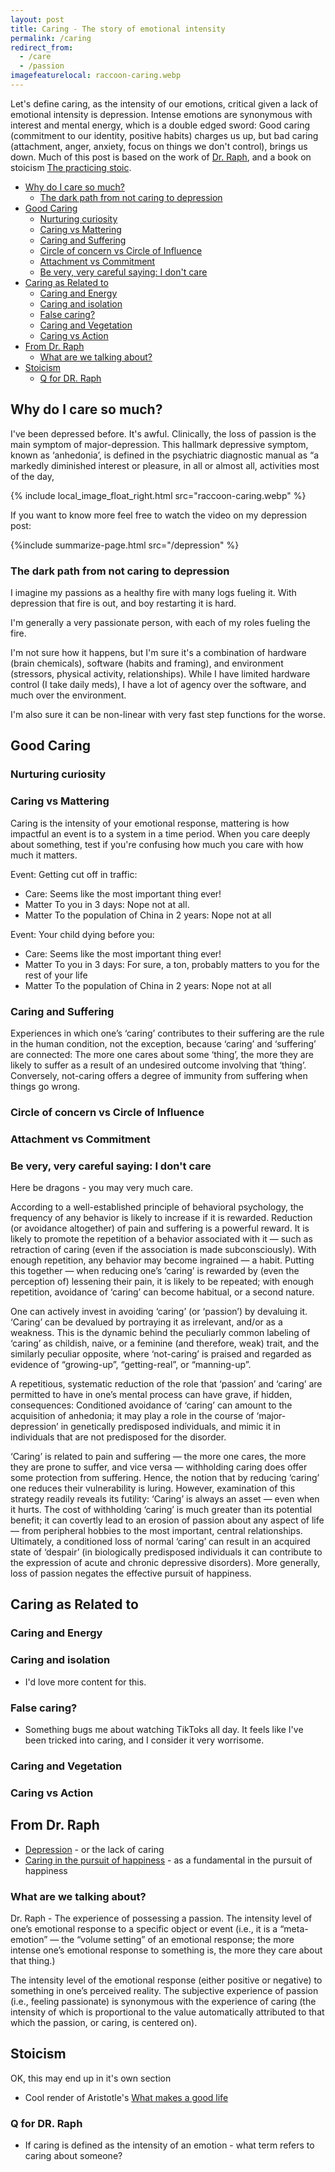```yaml
---
layout: post
title: Caring - The story of emotional intensity
permalink: /caring
redirect_from:
  - /care
  - /passion
imagefeaturelocal: raccoon-caring.webp
---
```


Let's define caring, as the intensity of our emotions, critical given a lack of emotional intensity is depression. Intense emotions are synonymous with interest and mental energy, which is a double edged sword: Good caring (commitment to our identity, positive habits) charges us up, but bad caring (attachment, anger, anxiety, focus on things we don't control), brings us down. Much of this post is based on the work of [Dr. Raph](https://whatilearnedsofar.com/), and a book on stoicism [The practicing stoic](https://www.amazon.com/dp/B0954XFJ4R).

<!-- prettier-ignore-start -->
<!-- vim-markdown-toc-start -->

- [Why do I care so much?](#why-do-i-care-so-much)
    - [The dark path from not caring to depression](#the-dark-path-from-not-caring-to-depression)
- [Good Caring](#good-caring)
    - [Nurturing curiosity](#nurturing-curiosity)
    - [Caring vs Mattering](#caring-vs-mattering)
    - [Caring and Suffering](#caring-and-suffering)
    - [Circle of concern vs Circle of Influence](#circle-of-concern-vs-circle-of-influence)
    - [Attachment vs Commitment](#attachment-vs-commitment)
    - [Be very, very careful saying: I don't care](#be-very-very-careful-saying-i-dont-care)
- [Caring as Related to](#caring-as-related-to)
    - [Caring and Energy](#caring-and-energy)
    - [Caring and isolation](#caring-and-isolation)
    - [False caring?](#false-caring)
    - [Caring and Vegetation](#caring-and-vegetation)
    - [Caring vs Action](#caring-vs-action)
- [From Dr. Raph](#from-dr-raph)
    - [What are we talking about?](#what-are-we-talking-about)
- [Stoicism](#stoicism)
    - [Q for DR. Raph](#q-for-dr-raph)

<!-- vim-markdown-toc -->
<!-- prettier-ignore-end -->

## Why do I care so much?

I've been depressed before. It's awful. Clinically, the loss of passion is the main symptom of major-depression. This hallmark depressive symptom, known as ‘anhedonia’, is defined in the psychiatric diagnostic manual as “a markedly diminished interest or pleasure, in all or almost all, activities most of the day,

{% include local_image_float_right.html src="raccoon-caring.webp" %}

If you want to know more feel free to watch the video on my depression post:

{%include summarize-page.html src="/depression" %}

### The dark path from not caring to depression

I imagine my passions as a healthy fire with many logs fueling it. With depression that fire is out, and boy restarting it is hard.

I'm generally a very passionate person, with each of my roles fueling the fire.

I'm not sure how it happens, but I'm sure it's a combination of hardware (brain chemicals), software (habits and framing), and environment (stressors, physical activity, relationships). While I have limited hardware control (I take daily meds), I have a lot of agency over the software, and much over the environment.

I'm also sure it can be non-linear with very fast step functions for the worse.

## Good Caring

### Nurturing curiosity

### Caring vs Mattering

Caring is the intensity of your emotional response, mattering is how impactful an event is to a system in a time period. When you care deeply about something, test if you're confusing how much you care with how much it matters.

Event: Getting cut off in traffic:

- Care: Seems like the most important thing ever!
- Matter To you in 3 days: Nope not at all.
- Matter To the population of China in 2 years: Nope not at all

Event: Your child dying before you:

- Care: Seems like the most important thing ever!
- Matter To you in 3 days: For sure, a ton, probably matters to you for the rest of your life
- Matter To the population of China in 2 years: Nope not at all

### Caring and Suffering

Experiences in which one’s ‘caring’ contributes to their suffering are the rule in the human condition, not the exception, because ‘caring’ and ‘suffering’ are connected: The more one cares about some ‘thing’, the more they are likely to suffer as a result of an undesired outcome involving that ‘thing’. Conversely, not-caring offers a degree of immunity from suffering when things go wrong.

### Circle of concern vs Circle of Influence

### Attachment vs Commitment

### Be very, very careful saying: I don't care

Here be dragons - you may very much care.

According to a well-established principle of behavioral psychology, the frequency of any behavior is likely to increase if it is rewarded. Reduction (or avoidance altogether) of pain and suffering is a powerful reward. It is likely to promote the repetition of a behavior associated with it — such as retraction of caring (even if the association is made subconsciously). With enough repetition, any behavior may become ingrained — a habit. Putting this together — when reducing one’s ‘caring’ is rewarded by (even the perception of) lessening their pain, it is likely to be repeated; with enough repetition, avoidance of ‘caring’ can become habitual, or a second nature.

One can actively invest in avoiding ‘caring’ (or ‘passion’) by devaluing it. ‘Caring’ can be devalued by portraying it as irrelevant, and/or as a weakness. This is the dynamic behind the peculiarly common labeling of ‘caring’ as childish, naive, or a feminine (and therefore, weak) trait, and the similarly peculiar opposite, where ‘not-caring’ is praised and regarded as evidence of “growing-up”, “getting-real”, or “manning-up”.

A repetitious, systematic reduction of the role that ‘passion’ and ‘caring’ are permitted to have in one’s mental process can have grave, if hidden, consequences: Conditioned avoidance of ‘caring’ can amount to the acquisition of anhedonia; it may play a role in the course of ‘major-depression’ in genetically predisposed individuals, and mimic it in individuals that are not predisposed for the disorder.

‘Caring’ is related to pain and suffering — the more one cares, the more they are prone to suffer, and vice versa — withholding caring does offer some protection from suffering. Hence, the notion that by reducing ‘caring’ one reduces their vulnerability is luring. However, examination of this strategy readily reveals its futility: ‘Caring’ is always an asset — even when it hurts. The cost of withholding ‘caring’ is much greater than its potential benefit; it can covertly lead to an erosion of passion about any aspect of life — from peripheral hobbies to the most important, central relationships. Ultimately, a conditioned loss of normal ‘caring’ can result in an acquired state of ‘despair’ (in biologically predisposed individuals it can contribute to the expression of acute and chronic depressive disorders). More generally, loss of passion negates the effective pursuit of happiness.

## Caring as Related to

### Caring and Energy

### Caring and isolation

- I'd love more content for this.

### False caring?

- Something bugs me about watching TikToks all day. It feels like I've been tricked into caring, and I consider it very worrisome.

### Caring and Vegetation

### Caring vs Action

## From Dr. Raph

- [Depression](https://whatilearnedsofar.com/theory/depression/) - or the lack of caring
- [Caring in the pursuit of happiness](https://whatilearnedsofar.com/theory/happiness/) - as a fundamental in the pursuit of happiness

### What are we talking about?

Dr. Raph - The experience of possessing a passion. The intensity level of one’s emotional response to a specific object or event (i.e., it is a “meta-emotion” — the “volume setting” of an emotional response; the more intense one’s emotional response to something is, the more they care about that thing.)

The intensity level of the emotional response (either positive or negative) to something in one’s perceived reality. The subjective experience of passion (i.e., feeling passionate) is synonymous with the experience of caring (the intensity of which is proportional to the value automatically attributed to that which the passion, or caring, is centered on).

## Stoicism

OK, this may end up in it's own section

- Cool render of Aristotle's [What makes a good life](https://ralphammer.com/aristotle-how-to-live-a-good-life/)

### Q for DR. Raph

- If caring is defined as the intensity of an emotion - what term refers to caring about someone?
